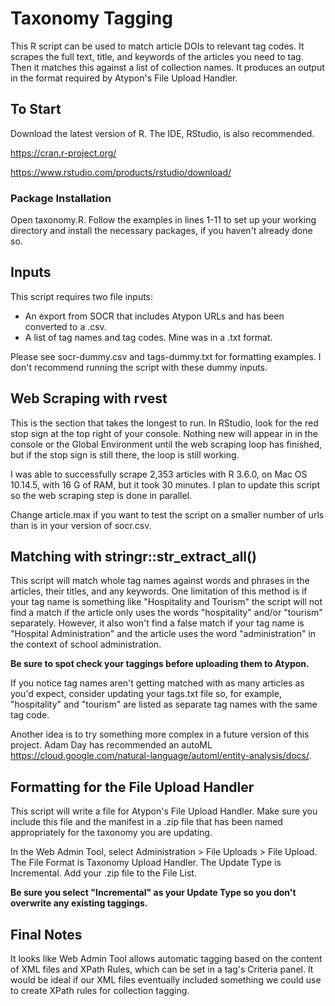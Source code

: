 # Taxonomy Tagging
This R script can be used to match article DOIs to relevant tag codes. It scrapes the full text, title, and keywords of the articles you need to tag. Then it matches this against a list of collection names. It produces an output in the format required by Atypon's File Upload Handler.

## To Start
Download the latest version of R. The IDE, RStudio, is also recommended. 

https://cran.r-project.org/

https://www.rstudio.com/products/rstudio/download/

### Package Installation
Open taxonomy.R. Follow the examples in lines 1-11 to set up your working directory and install the necessary packages, if you haven't already done so.

## Inputs
This script requires two file inputs: 
* An export from SOCR that includes Atypon URLs and has been converted to a .csv.
* A list of tag names and tag codes. Mine was in a .txt format.

Please see socr-dummy.csv and tags-dummy.txt for formatting examples. I don't recommend running the script with these dummy inputs.

## Web Scraping with rvest
This is the section that takes the longest to run. In RStudio, look for the red stop sign at the top right of your console. Nothing new will appear in in the console or the Global Environment until the web scraping loop has finished, but if the stop sign is still there, the loop is still working.

I was able to successfully scrape 2,353 articles with R 3.6.0, on Mac OS 10.14.5, with 16 G of RAM, but it took 30 minutes. I plan to update this script so the web scraping step is done in parallel.

Change article.max if you want to test the script on a smaller number of urls than is in your version of socr.csv.

## Matching with stringr::str_extract_all()
This script will match whole tag names against words and phrases in the articles, their titles, and any keywords. One limitation of this method is if your tag name is something like "Hospitality and Tourism" the script will not find a match if the article only uses the words "hospitality" and/or "tourism" separately. However, it also won't find a false match if your tag name is "Hospital Administration" and the article uses the word "administration" in the context of school administration. 

**Be sure to spot check your taggings before uploading them to Atypon.**

If you notice tag names aren't getting matched with as many articles as you'd expect, consider updating your tags.txt file so, for example, "hospitality" and "tourism" are listed as separate tag names with the same tag code. 

Another idea is to try something more complex in a future version of this project. Adam Day has recommended an autoML https://cloud.google.com/natural-language/automl/entity-analysis/docs/.

## Formatting for the File Upload Handler
This script will write a file for Atypon's File Upload Handler. Make sure you include this file and the manifest in a .zip file that has been named appropriately for the taxonomy you are updating. 

In the Web Admin Tool, select Administration > File Uploads > File Upload. The File Format is Taxonomy Upload Handler. The Update Type is Incremental. Add your .zip file to the File List.

**Be sure you select "Incremental" as your Update Type so you don't overwrite any existing taggings.**

## Final Notes
It looks like Web Admin Tool allows automatic tagging based on the content of XML files and XPath Rules, which can be set in a tag's Criteria panel. It would be ideal if our XML files eventually included something we could use to create XPath rules for collection tagging.





